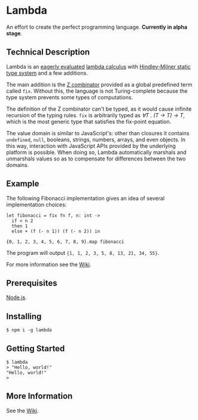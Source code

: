 # Lambda

An effort to create the perfect programming language. **Currently in alpha stage**.

## Technical Description

Lambda is an [eagerly evaluated](https://en.wikipedia.org/wiki/Eager_evaluation) [lambda calculus](https://en.wikipedia.org/wiki/Lambda_calculus) with [Hindley-Milner static type system](https://en.wikipedia.org/wiki/Hindley%E2%80%93Milner_type_system) and a few additions.

The main addition is the [Z combinator](https://en.wikipedia.org/wiki/Fixed-point_combinator#Strict_fixed_point_combinator) provided as a global predefined term called `fix`. Without this, the language is not Turing-complete because the type system prevents some types of computations.

The definition of the Z combinator can't be typed, as it would cause infinite recursion of the typing rules. `fix` is arbitrarily typed as _∀T . (T → T) → T_, which is the most generic type that satisfies the fix-point equation.

The value domain is similar to JavaScript's: other than closures it contains `undefined`, `null`, booleans, strings, numbers, arrays, and even objects. In this way, interaction with JavaScript APIs provided by the underlying platform is possible. When doing so, Lambda automatically marshals and unmarshals values so as to compensate for differences between the two domains.

## Example

The following Fibonacci implementation gives an idea of several implementation choices:

```lambda
let fibonacci = fix fn f, n: int ->
  if < n 2
  then 1
  else + (f (- n 1)) (f (- n 2)) in

{0, 1, 2, 3, 4, 5, 6, 7, 8, 9}.map fibonacci
```

The program will output `{1, 1, 2, 3, 5, 8, 13, 21, 34, 55}`.

For more information see the [Wiki](https://github.com/71104/lambda/wiki).

## Prerequisites

[Node.js](https://nodejs.org/).

## Installing

`$ npm i -g lambda`

## Getting Started

```
$ lambda
> "Hello, world!"
"Hello, world!"
>
```

## More Information

See the [Wiki](https://github.com/71104/lambda/wiki).
